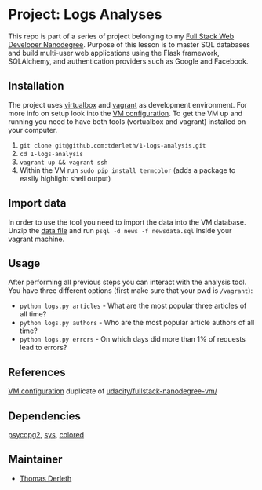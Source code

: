 # Project: Logs Analyses

This repo is part of a series of project belonging to my [Full Stack Web Developer Nanodegree](https://eu.udacity.com/course/full-stack-web-developer-nanodegree--nd004). Purpose of this lesson is to master SQL databases and build multi-user web applications using the Flask framework, SQLAlchemy, and authentication providers such as Google and Facebook.

## Installation

The project uses [virtualbox](https://www.virtualbox.org/wiki/Download_Old_Builds_5_1) and [vagrant](https://www.vagrantup.com/) as development environment. For more info on setup look into the [VM configuration](/Vagrantfile). To get the VM up and running you need to have both tools (vortualbox and vagrant) installed on your computer. 

1.  `git clone git@github.com:tderleth/1-logs-analysis.git`
2.  `cd 1-logs-analysis`
3.  `vagrant up && vagrant ssh`
4.  Within the VM run `sudo pip install termcolor` (adds a package to easily highlight shell output)

## Import data

In order to use the tool you need to import the data into the VM database. Unzip the [data file](/newsdata.sql.zip) and run `psql -d news -f newsdata.sql` inside your vagrant machine. 

## Usage

After performing all previous steps you can interact with the analysis tool. You have three different options (first make sure that your pwd is `/vagrant`):

-   `python logs.py articles` - What are the most popular three articles of all time?
-   `python logs.py authors` - Who are the most popular article authors of all time?
-   `python logs.py errors` - On which days did more than 1% of requests lead to errors?

## References

[VM configuration](/Vagrantfile) duplicate of [udacity/fullstack-nanodegree-vm/](https://github.com/udacity/fullstack-nanodegree-vm/blob/master/vagrant/Vagrantfile)

## Dependencies

[psycopg2](http://initd.org/psycopg/), [sys](https://docs.python.org/2/library/sys.html), [colored](https://pypi.org/project/colored/)

## Maintainer

-   [Thomas Derleth](mailto:thomas.derleth@moovel.com)

